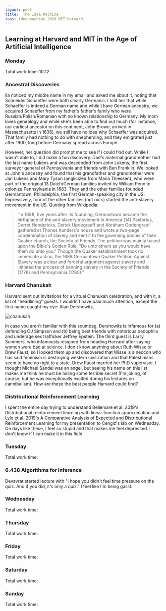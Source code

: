 ```yaml
---
layout: post
title:  The Idea Machine 
tags: idea-machine 2020 MIT Harvard
---
```


## Learning at Harvard and MIT in the Age of Artificial Intelligence

### Monday

Total work time: 10:12

### Ancestral Discoveries

Ila noticed my middle name in my email and asked me about it, noting that Schneider Schaeffer
were both clearly Germanic. I told her that while Schaeffer is indeed a German name and while
I have German ancestry, we acquired Schaeffer from my father's father's family who were 
Russian/Polish/Romanian with no known relationship to Germany. My mom loves genealogy and 
while she's been able to find out much (for instance, our earliest ancestor on this continent, John Brown, 
arrived in Massachusetts in 1636), we still have no idea why Schaeffer was acquired. That family
had nothing to do with shepherding, and they emigrated just after 1900, long before Germany
spread across Europe.

However, her question did prompt me to see if I could find out. While I wasn't able to, I did
make a fun discovery. Dad's maternal grandmother had the last name Lukens and was descended 
from John Lukens, the first surveyor general of Pennsylvania and friends with Ben Franklin.
We looked at John's ancestry and found that his grandfather and grandmother were Jan Lukens and
Mary Tyson (anglicized from Maria Thiessen), who were part of the original 13 Dutch/German families
invited by William Penn to colonize Pennsylvania in 1683. They and the other families founded 
Germantown, Philadelphia, the first German-speaking city in the US. Impressively, four of the
other families (not ours) started the anti-slavery movement in the US. Quoting from Wikipedia:

<blockquote>
"In 1688, five years after its founding, Germantown became the birthplace of the anti-slavery
movement in America.[14] Pastorius, Gerret Hendericks, Derick Updegraeff and Abraham Opdengraef 
gathered at Thones Kunders's house and wrote a two-page condemnation of slavery and sent it to 
the governing bodies of their Quaker church, the Society of Friends. The petition was mainly based
upon the Bible's Golden Rule, "Do unto others as you would have them do unto you." Though the
Quaker establishment took no immediate action, the 1688 Germantown Quaker Petition Against Slavery
was a clear and forceful argument against slavery and initiated the process of banning slavery in
the Society of Friends (1776) and Pennsylvania (1780)."
</blockquote>


### Harvard Chanukah

Harvard sent out invitations for a virtual Chanukah celebration, and with it, a list of "headlining"
guests. I wouldn't have paid much attention, except the first name caught my eye: Alan Dershowitz.

![chanukah]({{site.url}}/assets/20201213-idea-machine/chanukah.jpeg)

In case you aren't familiar with this scumbag, Dershowitz is infamous for (a) defending OJ Simpson
and (b) being best friends with notorious pedophile and underage sex trafficker Jeffrey Epstein.
The third guest is Larry Summers, who infamously resigned from
heading Harvard after saying women were bad at science. I don't know anything about Ruth Wisse or 
Drew Faust, so I looked them up and discovered that Wisse is a neocon who has said feminism is destroying
western civilization and that Palestinians seem to have no right to a state. Drew Faust married
her PhD supervisor. I thought Michael Sandel was an angel, but seeing his name on this list makes
me think he must be hiding some terrible secret (I'm joking, of course, but he was exceptionally
excited during his lectures on cannibalism). How are these the best people Harvard could find?

### Distributional Reinforcement Learning

I spent the entire day trying to understand Bellemare et al. 2019's Distributional reinforcement learning
with linear function approximation and Lyle et al. 2019's A Comparative Analysis of Expected and
Distributional Reinforcement Learning for my presentation to Cengiz's lab on Wednesday. On days like
these, I feel so stupid and that makes me feel depressed. I don't know if I can make it in this field.


### Tuesday

Total work time:

### 6.438 Algorithms for Inference

Devavrat started lecture with "I hope you didn't feel time pressure on the quiz.
And if you did, it's only a quiz." I feel like I'm being gaslit.


### Wednesday

Total work time: 

### Thursday

Total work time: 

### Friday

Total work time: 

### Saturday

Total work time: 

### Sunday

Total work time: 
